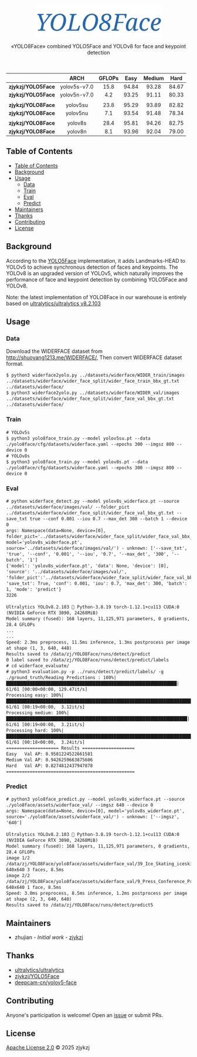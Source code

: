 <!-- <div align="right">
  Language:
    🇺🇸
  <a title="Chinese" href="./README.zh-CN.md">🇨🇳</a>
</div> -->

<div align="center"><a title="" href="https://github.com/zjykzj/YOLO8Face"><img align="center" src="yolo8face/assets/logo/YOLO8Face.png" alt=""></a></div>

<p align="center">
  «YOLO8Face» combined YOLO5Face and YOLOv8 for face and keypoint detection
<br>
<br>
  <a href="https://github.com/RichardLitt/standard-readme"><img src="https://img.shields.io/badge/standard--readme-OK-green.svg?style=flat-square" alt=""></a>
  <a href="https://conventionalcommits.org"><img src="https://img.shields.io/badge/Conventional%20Commits-1.0.0-yellow.svg" alt=""></a>
  <a href="http://commitizen.github.io/cz-cli/"><img src="https://img.shields.io/badge/commitizen-friendly-brightgreen.svg" alt=""></a>
</p>

|                      |     ARCH     | GFLOPs |   Easy    |  Medium   |   Hard    |
|:--------------------:|:------------:|:------:|:---------:|:---------:|:---------:|
| **zjykzj/YOLO5Face** | yolov5s-v7.0 |  15.8  |   94.84   |   93.28   |   84.67   |
| **zjykzj/YOLO5Face** | yolov5n-v7.0 |  4.2   |   93.25   |   91.11   |   80.33   |
|                      |              |        |           |           |           |
| **zjykzj/YOLO8Face** |   yolov5su   |  23.8  |   95.29   |   93.89   |   82.82   |
| **zjykzj/YOLO8Face** |   yolov5nu   |  7.1   |   93.54   |   91.48   |   78.34   |
|                      |              |        |           |           |           |
| **zjykzj/YOLO8Face** |   yolov8s    |  28.4  |   95.81   |   94.26   |   82.75   |
| **zjykzj/YOLO8Face** |   yolov8n    |  8.1   |   93.96   |   92.04   |   79.00   |

## Table of Contents

- [Table of Contents](#table-of-contents)
- [Background](#background)
- [Usage](#usage)
  - [Data](#data)
  - [Train](#train)
  - [Eval](#eval)
  - [Predict](#predict)
- [Maintainers](#maintainers)
- [Thanks](#thanks)
- [Contributing](#contributing)
- [License](#license)

## Background

According to the [YOLO5Face](https://github.com/zjykzj/YOLO5Face) implementation, it adds Landmarks-HEAD to YOLOv5 to achieve synchronous detection of faces and keypoints. The YOLOv8 is an upgraded version of YOLOv5, which naturally improves the performance of face and keypoint detection by combining YOLO5Face and YOLOv8.

Note: the latest implementation of YOLO8Face in our warehouse is entirely based on [ultralytics/ultralytics v8.2.103](https://github.com/ultralytics/ultralytics/releases/tag/v8.2.103)

## Usage

### Data

Download the WIDERFACE dataset from http://shuoyang1213.me/WIDERFACE/, Then convert WIDERFACE dataset format.

```shell
$ python3 widerface2yolo.py ../datasets/widerface/WIDER_train/images ../datasets/widerface/wider_face_split/wider_face_train_bbx_gt.txt ../datasets/widerface/
$ python3 widerface2yolo.py ../datasets/widerface/WIDER_val/images ../datasets/widerface/wider_face_split/wider_face_val_bbx_gt.txt ../datasets/widerface/
```

### Train

```shell
# YOLOv5s
$ python3 yolo8face_train.py --model yolov5su.pt --data ./yolo8face/cfg/datasets/widerface.yaml --epochs 300 --imgsz 800 --device 0
# YOLOv8s
$ python3 yolo8face_train.py --model yolov8s.pt --data ./yolo8face/cfg/datasets/widerface.yaml --epochs 300 --imgsz 800 --device 0
```

### Eval

```shell
# python widerface_detect.py --model yolov8s_widerface.pt --source ../datasets/widerface/images/val/ --folder_pict ../datasets/widerface/wider_face_split/wider_face_val_bbx_gt.txt --save_txt true --conf 0.001 --iou 0.7 --max_det 300 --batch 1 --device 0
args: Namespace(data=None, device=[0], folder_pict='../datasets/widerface/wider_face_split/wider_face_val_bbx_gt.txt', model='yolov8s_widerface.pt', source='../datasets/widerface/images/val/') - unknown: ['--save_txt', 'true', '--conf', '0.001', '--iou', '0.7', '--max_det', '300', '--batch', '1']
{'model': 'yolov8s_widerface.pt', 'data': None, 'device': [0], 'source': '../datasets/widerface/images/val/', 'folder_pict':'../datasets/widerface/wider_face_split/wider_face_val_bbx_gt.txt', 'save_txt': True, 'conf': 0.001, 'iou': 0.7, 'max_det': 300, 'batch': 1, 'mode': 'predict'}
3226

Ultralytics YOLOv8.2.103 🚀 Python-3.8.19 torch-1.12.1+cu113 CUDA:0 (NVIDIA GeForce RTX 3090, 24268MiB)
Model summary (fused): 168 layers, 11,125,971 parameters, 0 gradients, 28.4 GFLOPs
...
...
Speed: 2.3ms preprocess, 11.5ms inference, 1.3ms postprocess per image at shape (1, 3, 640, 448)
Results saved to /data/zj/YOLO8Face/runs/detect/predict
0 label saved to /data/zj/YOLO8Face/runs/detect/predict/labels
# cd widerface_evaluate/
# python3 evaluation.py -p ../runs/detect/predict/labels/ -g ./ground_truth/Reading Predictions : 100%|█████████████████████████████████████████████████████████████████| 61/61 [00:00<00:00, 129.47it/s]
Processing easy: 100%|███████████████████████████████████████████████████████████████████████| 61/61 [00:19<00:00,  3.12it/s]
Processing medium: 100%|█████████████████████████████████████████████████████████████████████| 61/61 [00:19<00:00,  3.21it/s]
Processing hard: 100%|███████████████████████████████████████████████████████████████████████| 61/61 [00:18<00:00,  3.24it/s]
==================== Results ====================
Easy   Val AP: 0.9581224522661581
Medium Val AP: 0.9426259663875606
Hard   Val AP: 0.8274812437947878
=================================================
```

### Predict

```shell
# python3 yolo8face_predict.py --model yolov8s_widerface.pt --source ./yolo8face/assets/widerface_val/ --imgsz 640 --device 0
args: Namespace(data=None, device=[0], model='yolov8s_widerface.pt', source='./yolo8face/assets/widerface_val/') - unknown: ['--imgsz', '640']

Ultralytics YOLOv8.2.103 🚀 Python-3.8.19 torch-1.12.1+cu113 CUDA:0 (NVIDIA GeForce RTX 3090, 24268MiB)
Model summary (fused): 168 layers, 11,125,971 parameters, 0 gradients, 28.4 GFLOPs
image 1/2 /data/zj/YOLO8Face/yolo8face/assets/widerface_val/39_Ice_Skating_iceskiing_39_351.jpg: 640x640 3 faces, 8.5ms
image 2/2 /data/zj/YOLO8Face/yolo8face/assets/widerface_val/9_Press_Conference_Press_Conference_9_632.jpg: 640x640 1 face, 8.5ms
Speed: 3.0ms preprocess, 8.5ms inference, 1.2ms postprocess per image at shape (2, 3, 640, 640)
Results saved to /data/zj/YOLO8Face/runs/detect/predict5
```

## Maintainers

* zhujian - *Initial work* - [zjykzj](https://github.com/zjykzj)

## Thanks

* [ultralytics/ultralytics](https://github.com/ultralytics/ultralytics)
* [zjykzj/YOLO5Face](https://github.com/zjykzj/YOLO5Face)
* [deepcam-cn/yolov5-face](https://github.com/deepcam-cn/yolov5-face)

## Contributing

Anyone's participation is welcome! Open an [issue](https://github.com/zjykzj/YOLO8Face/issues) or submit PRs.

## License

[Apache License 2.0](LICENSE) © 2025 zjykzj
